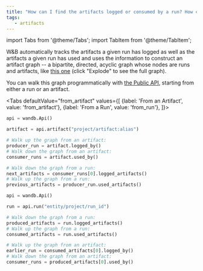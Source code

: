 ```yaml
---
title: "How can I find the artifacts logged or consumed by a run? How can I find the runs that produced or consumed an artifact?"
tags:
   - artifacts
---
```

import Tabs from '@theme/Tabs';
import TabItem from '@theme/TabItem';

W&B automatically tracks the artifacts a given run has logged as well as the artifacts a given run has used and uses the information to construct an artifact graph -- a bipartite, directed, acyclic graph whose nodes are runs and artifacts, like [this one](https://wandb.ai/shawn/detectron2-11/artifacts/dataset/furniture-small-val/06d5ddd4deeb2a6ebdd5/graph) (click "Explode" to see the full graph).

You can walk this graph programmatically with [the Public API](../ref/python/public-api/README.md), starting from either a run or an artifact.

<Tabs
  defaultValue="from_artifact"
  values={[
    {label: 'From an Artifact', value: 'from_artifact'},
    {label: 'From a Run', value: 'from_run'},
  ]}>
  <TabItem value="from_artifact">

```python
api = wandb.Api()

artifact = api.artifact("project/artifact:alias")

# Walk up the graph from an artifact:
producer_run = artifact.logged_by()
# Walk down the graph from an artifact:
consumer_runs = artifact.used_by()

# Walk down the graph from a run:
next_artifacts = consumer_runs[0].logged_artifacts()
# Walk up the graph from a run:
previous_artifacts = producer_run.used_artifacts()
```

  </TabItem>
  <TabItem value="from_run">

```python
api = wandb.Api()

run = api.run("entity/project/run_id")

# Walk down the graph from a run:
produced_artifacts = run.logged_artifacts()
# Walk up the graph from a run:
consumed_artifacts = run.used_artifacts()

# Walk up the graph from an artifact:
earlier_run = consumed_artifacts[0].logged_by()
# Walk down the graph from an artifact:
consumer_runs = produced_artifacts[0].used_by()
```

  </TabItem>
</Tabs>